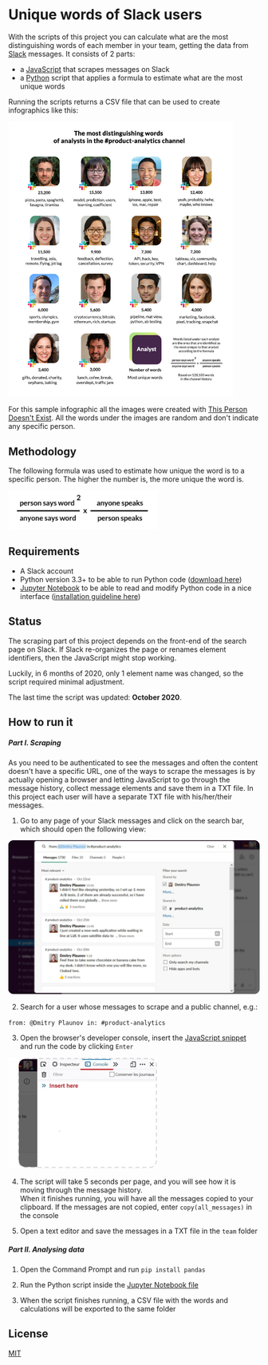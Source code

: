 # Unique words of Slack users

With the scripts of this project you can calculate what are the most distinguishing words of each member in your team, getting the data from [Slack](https://slack.com/) messages. It consists of 2 parts:
- a [JavaScript](https://www.w3schools.com/whatis/whatis_js.asp) that scrapes messages on Slack
- a [Python](https://www.python.org/) script that applies a formula to estimate what are the most unique words

Running the scripts returns a CSV file that can be used to create infographics like this:

<img src="images/infographic.jpg" width="450">

For this sample infographic all the images were created with [This Person Doesn't Exist](https://thispersondoesnotexist.com/).
All the words under the images are random and don't indicate any specific person.

## Methodology

The following formula was used to estimate how unique the word is to a specific person. The higher the number is, the more unique the word is.

<img src="images/formula.jpg" width="300">

## Requirements

- A Slack account
- Python version 3.3+ to be able to run Python code ([download here](https://www.python.org/downloads/))
- [Jupyter Notebook](https://jupyter.org/) to be able to read and modify Python code in a nice interface ([installation guideline here](https://jupyter.readthedocs.io/en/latest/install/notebook-classic.html))


## Status

The scraping part of this project depends on the front-end of the search page on Slack.
If Slack re-organizes the page or renames element identifiers, then the JavaScript might stop working.

Luckily, in 6 months of 2020, only 1 element name was changed, so the script required minimal adjustment.

The last time the script was updated: __October 2020__.

## How to run it

##### Part I. Scraping

As you need to be authenticated to see the messages and often the content doesn't have a specific URL, one of the ways to scrape the messages is by actually opening a browser and letting JavaScript to go through the message history, collect message elements and save them in a TXT file. In this project each user will have a separate TXT file with his/her/their messages.

1. Go to any page of your Slack messages and click on the search bar, which should open the following view:

<img src="images/slack.jpg" width="600">

2. Search for a user whose messages to scrape and a public channel, e.g.:

`from: @Dmitry Plaunov in: #product-analytics`

3. Open the browser's developer console, insert the [JavaScript snippet](part-1-slack-scraping.js) and run the code by clicking `Enter`

<img src="images/console.jpg" width="300">

4. The script will take 5 seconds per page, and you will see how it is moving through the message history.<br>When it finishes running, you will have all the messages copied to your clipboard. If the messages are not copied, enter `copy(all_messages)` in the console

5. Open a text editor and save the messages in a TXT file in the `team` folder

##### Part II. Analysing data

1. Open the Command Prompt and run `pip install pandas`

2. Run the Python script inside the [Jupyter Notebook file](part-2-slack-analysing.ipynb)

3. When the script finishes running, a CSV file with the words and calculations will be exported to the same folder

## License

[MIT](https://choosealicense.com/licenses/mit/)
